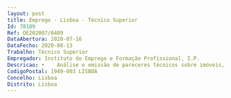 ```yaml
--- 
layout: post
title: Emprego - Lisboa - Técnico Superior
Id: 78189
Ref: OE202007/0409
DataAbertura: 2020-07-16
DataFecho: 2020-08-13
Trabalho: Técnico Superior
Empregador: Instituto do Emprego e Formação Profissional, I.P.
Descricao: •	Análise e emissão de pareceres técnicos sobre imóveis, para efeitos de arrendamento, cedência, aquisição ou alienação •	Diagnóstico e emissão de pareceres técnicos no contexto da manutenção preventiva e corretiva •	Elaboração de projetos das especialidades inerentes à especialidade técnica •	Elaboração de programas bases  estudos prévios e cadernos de encargos, destinados à contratação de projetos a entidades externas •	Gestão de contratos de projetos, incluído o acompanhamento do respetivo desenvolvimento e a emissão de pareceres •	Gestão e fiscalização de empreitadas •	Participação em júris de procedimentos concursais enquadrados no CCP 
CodigoPostal: 1949-003 LISBOA
Concelho: Lisboa
Distrito: Lisboa
--- 
```

